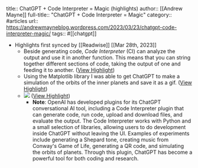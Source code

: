 title:: ChatGPT + Code Interpreter = Magic (highlights)
author:: [[Andrew Mayne]]
full-title:: "ChatGPT + Code Interpreter = Magic"
category:: #articles
url:: https://andrewmayneblog.wordpress.com/2023/03/23/chatgpt-code-interpreter-magic/
tags:: #[[chatgpt]]

- Highlights first synced by [[Readwise]] [[Mar 28th, 2023]]
	- Beside generating code, *Code Interpreter* (CI) can analyze the output and use it in another function. This means that you can string together different sections of code, taking the output of one and feeding it to another. ([View Highlight](https://read.readwise.io/read/01gwg9ak4m089jbj3tdjwh8n8c))
	- Using the Matplotlib library I was able to get ChatGPT to make a simulation of the orbits of the inner planets and save it as a gif. ([View Highlight](https://read.readwise.io/read/01gwgxm302z654ck9xk6wst29c))
	- ![](https://andrewmayneblog.files.wordpress.com/2023/03/orbits_of_inner_planets_pillow.gif?w=1024) ([View Highlight](https://read.readwise.io/read/01gwgxm9xqnnc43ff6qxhfs97r))
		- **Note**: OpenAI has developed plugins for its ChatGPT conversational AI tool, including a Code Interpreter plugin that can generate code, run code, upload and download files, and evaluate the output. The Code Interpreter works with Python and a small selection of libraries, allowing users to do development inside ChatGPT without leaving the UI. Examples of experiments include generating a Shepard tone, creating music from Conway's Game of Life, generating a QR code, and simulating the orbits of planets. Through this plugin, ChatGPT has become a powerful tool for both coding and research.